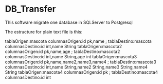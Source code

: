 # DB_Transfer
This software migrate one database in SQLServer to Postgresql

The estructure for plain text file is this:


tablaOrigen:mascota columnasOrigen:id pk,name ; tablaDestino:mascota columnasDestino:id int,name String
tablaOrigen:mascota2 columnasOrigen:id pk,name,age ; tablaDestino:mascota2 columnasDestino:id int,name String,age int
tablaOrigen:mascota3 columnasOrigen:id pk,name,name2,name3,name4 ; tablaDestino:mascota3 columnasDestino:id int,name String,name2 String,name3 String,name4 String
tablaOrigen:mascota4 columnasOrigen:id pk ; tablaDestino:mascota4 columnasDestino:id int

